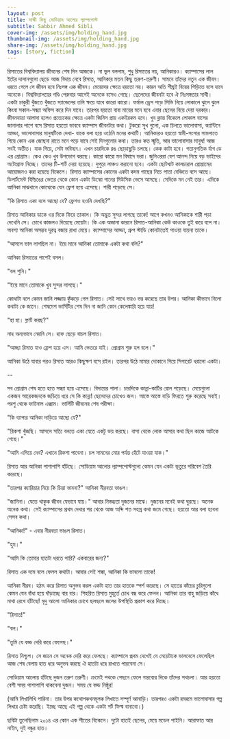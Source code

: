 ```yaml
---
layout: post
title: সাক্ষী কিছু সোডিয়াম আলোর ল্যাম্পপোস্ট
subtitle: Sabbir Ahmed Sibli
cover-img: /assets/img/holding_hand.jpg
thumbnail-img: /assets/img/holding_hand.jpg
share-img: /assets/img/holding_hand.jpg
tags: [story, fiction]
---
```

রিসাতের বিশ্ববিদ্যালয় জীবনের শেষ দিন আজকে। না ভুল বললাম, শুধু রিসাতের নয়, আনিকারও। ক্যাম্পাসের লাল ইটের দালানগুলো ছেড়ে আজ বিদায় নেবে রিসাত, আনিকার মতন কিছু তরুণ-তরুণী। সামনে তাঁদের নতুন এক জীবন। ধরতে গেলে সে জীবন হবে নিঃসঙ্গ এক জীবন। মেয়েদের ক্ষেত্রে হয়তো নয়। কারন অতি শীঘ্রই বিয়ের পিড়িতে বসে যাবে অনেকে। বিশ্ববিদ্যালয়ের গণ্ডি পেরুবার আগেই অনেকে বসেও গেছে। ছেলেদের জীবনটা হবে ঐ নিঃসঙ্গতার সাথী। একটা চাকুরী খুঁজতে খুঁজতে স্যান্ডেলের তলি ক্ষয়ে যাবে কারো কারো। ফর্মাল ড্রেস পড়ে সিভি নিয়ে লোকালে ঝুলে ঝুলে কিংবা সকাল-সন্ধ্যা অফিস করে দিন যাবে। তারপর হয়তো বাবা মায়ের মনে হবে এবার ছেলের বিয়ে দেয়া দরকার। জীবনযাত্রা আলাদা হলেও প্রত্যেকের ক্ষেত্রে একটা জিনিস প্রায় একইরকম হবে। খুব ক্লান্ত বিকেলে লোকাল বাসের জানালার পাশে বসে রিসাত হয়তো ভাববে ক্যাম্পাস জীবনটার কথা। টুকরো সুখ গুলো, এক চিলতে ভালোবাসা, ক্যান্টিনে আড্ডা, ভালোবাসার মানুষটিকে দেখা- যাকে বলা হয়ে ওঠেনি মনের কথাটি। আনিকারও হয়তো স্বামী-সংসার সামলাতে গিয়ে কোন এক জোছনা রাতে মনে পড়ে যাবে সেই দিনগুলোর কথা। তারও কত স্মৃতি, আর ভালোবাসার মানুষ! আজ সবই অতীত। যাক গিয়ে, সেটা ভবিষ্যৎ। এখন চারদিকে রঙ ছোড়াছুড়ি চলছে। কেক কাটা হবে। গতানুগতিক র্যাগ ডে এর প্রোগ্রাম। কেও কেও খুব উপভোগ করছে। কারো কারো মন বিষাদে ভরা। জুনিওররা বেশ আনন্দ নিয়ে বড় ভাইদের অটোগ্রাফ নিচ্ছে। তাদের টি-শার্ট দেয়া হয়েছে। দুপুরে লাঞ্চও করানো হবে। একটা ছোটখাট কালচারাল প্রোগ্রামের আয়োজনও করা হয়েছে বিকেলে। রিসাত ক্যাম্পাসের কোনের একটা কদম গাছের নিচে পাতা বেঞ্চিতে বসে আছে। ডিপার্টমেন্ট বিল্ডিঙের ভেতর থেকে কোন একটা ডিস্কো গানের মিউসিক ভেসে আসছে। সেদিকে মন নেই তার। এদিকে আনিকা মাঝখানে কোত্থেকে যেন ফ্রেশ হয়ে এসেছে। শারী পড়েছে সে।

"কি রিসাত একা বসে আছো যে? ফ্রেশও হওনি দেখছি?"

রিসাত আনিকার ডাকে ওর দিকে ফিরে তাকাল। কি অদ্ভুত সুন্দর লাগছে তাকে! আগে কখনও আনিকাকে শারী পড়া দেখেনি সে। চোখে কাজলও দিয়েছে মেয়েটা। কি এক অজানা কারনে রিসাত-আনিকা কেউ কাওকে তুই করে বলে না। অবশ্য আনিকা অসম্ভব দূরত্ব বজায় রাখা মেয়ে। ক্যাম্পাসের আড্ডা, গ্রুপ স্টাডি কোনটাতেই পাওয়া যায়না তাকে।

"আসলে ভাল লাগছিল না। ইয়ে মানে আনিকা তোমাকে একটা কথা বলি?"

আনিকা রিসাতের পাশেই বসল।

"বল শুনি।"

"ইয়ে মানে তোমাকে খুব সুন্দর লাগছে।"

কোথাটা বলে কেমন জানি লজ্জায় কুঁকড়ে গেল রিসাত। সেই সাথে ভয়ও ভর করেছে তার উপর। আনিকা কীভাবে নিলো কথাটা কে জানে। শেষমেশ ভার্সিটির শেষ দিন না জানি কোন কেলেঙ্কারি হয়ে যায়!

"হা হা। ফ্লার্ট করছ?"

নাহ অন্যভাবে নেয়নি সে। হাফ ছেড়ে বাচল রিসাত।

"আচ্ছা রিসাত যাও ফ্রেশ হয়ে এস। আমি ভেতরে যাই। প্রোগ্রাম শুরু হল বলে।"

আনিকা উঠে যাবার পরও রিসাত আরও কিছুক্ষণ বসে রইল। তারপর উঠে মামার দোকানে গিয়ে সিগারেট ধরালো একটা।

--

সব প্রোগ্রাম শেষ হতে হতে সন্ধ্যা হয়ে এসেছে। বিদায়ের পালা। চারদিকে কান্না-কাটির রোল পড়েছে। মেয়েগুলো একজন আরেকজনকে জড়িয়ে ধরে সে কি কান্না! ছেলেদের চোখেও জল। আস্তে আস্তে বাড়ি ফিরতে শুরু করেছে সবাই। পরশু থেকে ফাইনাল এক্সাম। ভার্সিটি জীবনের শেষ পরীক্ষা।

"কি ব্যাপার আনিকা দাড়িয়ে আছো যে?"

"রিকশা খুঁজছি। আসলে সত্যি বলতে একা যেতে একটু ভয় করছে। বাসা থেকে লোক আসার কথা ছিল কাজে আটকে গেছে।"

"আমি এগিয়ে দেব? এখানে রিকশা পাবেনা। চল সামনের মোর পর্যন্ত হেঁটে যাওয়া যাক।"

রিসাত আর আনিকা পাশাপাশি হাঁটছে। সোডিয়াম আলোর ল্যাম্পপোস্টগুলো কেমন যেন একটা ভূতুরে পরিবেশ তৈরি করেছে।

"তারপর ক্যারিয়ার নিয়ে কি চিন্তা ভাবনা?" আনিকা নীরবতা ভাঙল।

"জানিনা। যেতে থাকুক জীবন যেভাবে যায়।" আবার নিস্তব্ধতা দুজনের মাঝে। দুজনের মনেই কথা ঘুরছে। অনেক অনেক কথা। সেই ক্যাম্পাসের প্রথম দেখার পর থেকে আজ অব্দি শত সহস্র কথা জমে গেছে। হয়তো আর বলা হবেনা সেসব কথা।

"আনিকা!" - এবার নীরবতা ভাঙল রিসাত।

"হুম।"

"আমি কি তোমার হাতটা ধরতে পারি? একবারের জন্য?"

রিসাত এক দমে বলে ফেলল কথাটা। আবার সেই শঙ্কা, আনিকা কি ভাবলো তাকে!

আনিকা নীরব। হঠাৎ করে রিসাত অনুভব করল একটা হাত তার হাতকে স্পর্শ করেছে। সে হাতের কাঁচের চুরিগুলো কেমন যেন বাঁধা হয়ে দাঁড়াচ্ছে বার বার। শিহরিত রিসাত মুহূর্তে চোখ বন্ধ করে ফেলল। আনিকা তার বাহু জড়িয়ে কাঁধে মাথা রেখে হাঁটছে! মৃদু আলো আনিকার চোখে ছলছলে জলের উপস্থিতি প্রকাশ করে দিচ্ছে।

"রিসাত!"

"বল।"

"তুমি যে বড্ড দেরি করে ফেলেছ।"

রিসাত নিশ্চুপ। সে জানে সে অনেক দেরি করে ফেলছে। ক্যাম্পাসে প্রথম দেখেই যে মেয়েটাকে ভালবেসে ফেলেছিল আজ শেষ বেলায় হাত ধরে অনুভব করছে ঐ হাতটা ধরে রাখতে পারবেনা সে।

সোডিয়াম আলোয় হাঁটছে দুজন তরুণ তরুণী। ক্রমেই পথকে পেছনে ফেলে গন্তব্যের দিকে তাঁদের পথচলা। আর হয়তো বেশী সময় পাশাপাশি থাকবেনা দুজন। সময় যে বড্ড নিষ্ঠুর!



(আমি লিখালিখি পারিনা। তার উপর কথোপকথনমূলক লিখাতে সম্পূর্ণ আনাড়ি। তারপরও একটা রমরমে ভালোবাসার গল্প লিখার চেষ্টা করেছি। ইচ্ছে আছে এই গল্প থেকে একটা শর্ট ফিল্ম বানাবো।)



ছবিটা তুলেছিলাম ২০১৪ এর কোন এক শীতের বিকেলে। দুটো হাতই ছেলের, মেয়ে মডেল পাইনি। আরাফাত আর নাইম, দুই বন্ধুর হাত।

